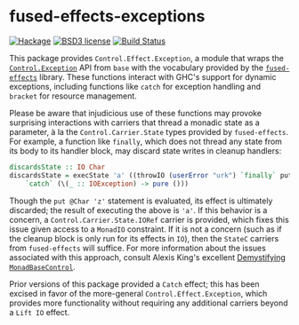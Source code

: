 # fused-effects-exceptions

[![Hackage](https://img.shields.io/hackage/v/fused-effects-exceptions.svg)](https://hackage.haskell.org/package/fused-effects-exceptions)
[![BSD3 license](https://img.shields.io/badge/license-BSD3-blue.svg)](LICENSE)
[![Build Status](https://action-badges.now.sh/fused-effects/fused-effects-exceptions)](https://github.com/fused-effects/fused-effects-exceptions/actions)

<!--
Setup, hidden from the rendered markdown.

```haskell
{-# LANGUAGE ScopedTypeVariables, TypeApplications #-}
module Main (module Main) where

import Control.Carrier.State.Strict
import Control.Effect.Exception

main :: IO ()
main = pure ()
```
-->


This package provides `Control.Effect.Exception`, a module that wraps the [`Control.Exception`](http://hackage.haskell.org/package/base/docs/Control-Exception.html) API from `base` with the vocabulary provided by the [`fused-effects`](http://hackage.haskell.org/package/fused-effects) library. These functions interact with GHC's support for dynamic exceptions, including functions like `catch` for exception handling and `bracket` for resource management.

Please be aware that injudicious use of these functions may provoke surprising interactions with carriers that thread a monadic state as a parameter, à la the `Control.Carrier.State` types provided by `fused-effects`. For example, a function like `finally`, which does not thread any state from its body to its handler block, may discard state writes in cleanup handlers:

```haskell
discardsState :: IO Char
discardsState = execState 'a' ((throwIO (userError "urk") `finally` put @Char 'z')
    `catch` (\(_ :: IOException) -> pure ()))
```

Though the `put @Char 'z'` statement is evaluated, its effect is ultimately discarded; the result of executing the above is `'a'`. If this behavior is a concern, a `Control.Carrier.State.IORef` carrier is provided, which fixes this issue given access to a `MonadIO` constraint. If it is not a concern (such as if the cleanup block is only run for its effects in `IO`), then the `StateC` carriers from `fused-effects` will suffice. For more information about the issues associated with this approach, consult Alexis King's excellent [Demystifying `MonadBaseControl`](https://lexi-lambda.github.io/blog/2019/09/07/demystifying-monadbasecontrol/).

Prior versions of this package provided a `Catch` effect; this has been excised in favor of the more-general `Control.Effect.Exception`, which provides more functionality without requiring any additional carriers beyond a `Lift IO` effect.
